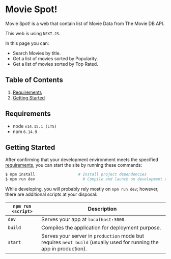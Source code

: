 # Movie Spot!

Movie Spot! is a web that contain list of Movie Data from The Movie DB API.

This web is using `NEXT.JS`.

In this page you can:
* Search Movies by title.
* Get a list of movies sorted by Popularity.
* Get a list of movies sorted by Top Rated.

## Table of Contents
1. [Requirements](#requirements)
2. [Getting Started](#getting-started)

## Requirements
* node `v14.15.1 (LTS)`
* npm `6.14.9`


## Getting Started

After confirming that your development environment meets the specified [requirements](#requirements),
you can start the site by running these commands:

```bash
$ npm install                   # Install project dependencies
$ npm run dev                     # Compile and launch on development environment
```

While developing, you will probably rely mostly on `npm run dev`; however, there are additional scripts at your disposal:

|`npm run <script>`|Description|
|------------------|-----------|
|`dev` |Serves your app at `localhost:3000`.|
|`build`|Compiles the application for deployment purpose.|
|`start`|Serves your server in `production` mode but requires `next build` (usually used for running the app in production).|